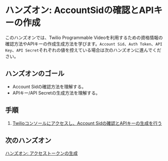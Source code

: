 #  ハンズオン: AccountSidの確認とAPIキーの作成

このハンズオンでは、Twilio Programmable Videoを利用するための資格情報の確認方法やAPIキーの作成生成方法を学びます。`Account Sid`、`Auth Token`、`API Key`、`API Secret`それぞれの値を控えている場合は次のハンズオンに進んでください。

## ハンズオンのゴール
- Account Sidの確認方法を理解する。
- APIキー/API Secretの生成方法を理解する。

## 手順
1. [Twilioコンソールにアクセスし、Account Sidの確認とAPIキーの生成を行う](01-Access-To-Console.md)


## 次のハンズオン

[ハンズオン: アクセストークンの生成](../02-Generate-Access-Token/00-Overview.md)
